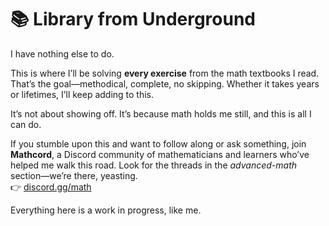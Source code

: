 
# 📚 Library from Underground

I have nothing else to do.

This is where I’ll be solving **every exercise** from the math textbooks I read. That’s the goal—methodical, complete, no skipping. Whether it takes years or lifetimes, I’ll keep adding to this.

It’s not about showing off. It’s because math holds me still, and this is all I can do.

If you stumble upon this and want to follow along or ask something, join **Mathcord**, a Discord community of mathematicians and learners who’ve helped me walk this road. Look for the threads in the *advanced-math* section—we’re there, yeasting.  
👉 [discord.gg/math](https://discord.gg/math)

Everything here is a work in progress, like me.
